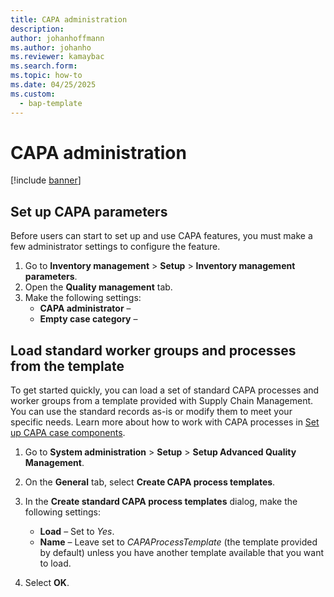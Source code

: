 ```yaml
---
title: CAPA administration
description:
author: johanhoffmann
ms.author: johanho
ms.reviewer: kamaybac
ms.search.form:
ms.topic: how-to
ms.date: 04/25/2025
ms.custom: 
  - bap-template
---
```


# CAPA administration

[!include [banner](../../includes/banner.md)]

<!-- KFM: Describe prerequisites here (SCM version, Feature management). Either as a standard section or as a link to a topic that describes Advanced Quality Management features/configuration. -->

<!-- KFM: describe here how to set up Outlook integration? If not, then where? -->

## Set up CAPA parameters

Before users can start to set up and use CAPA features, you must make a few administrator settings to configure the feature.

1. Go to **Inventory management** \> **Setup** \> **Inventory management parameters**. <!-- KFM: This might be moved? -->
1. Open the **Quality management** tab.
1. Make the following settings:
    - **CAPA administrator** – <!-- KFM: description needed. -->
    - **Empty case category** – <!-- KFM: description needed -->

## Load standard worker groups and processes from the template

<!-- KFM: maybe more types of records are created by this template? We should list them all. What can go wrong if we do this after already configuring these elements in the system? -->

To get started quickly, you can load a set of standard CAPA processes and worker groups from a template provided with Supply Chain Management. You can use the standard records as-is or modify them to meet your specific needs. Learn more about how to work with CAPA processes in [Set up CAPA case components](quality-capa-set-up-case-components.md).


1. Go to **System administration** \> **Setup** \> **Setup Advanced Quality Management**.
1. On the **General** tab, select **Create CAPA process templates**.
1. In the **Create standard CAPA process templates** dialog, make the following settings:
    - **Load** – Set to *Yes*.
    - **Name** – Leave set to *CAPAProcessTemplate* (the template provided by default) unless you have another template available that you want to load. <!-- KFM: Confirm this. -->

1. Select **OK**.

<!-- KFM: maybe describe that the **CAPA administrator** should now be added to a worker group (which?). Errors are shown. -->
